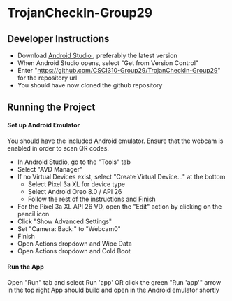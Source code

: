 # TrojanCheckIn-Group29

## Developer Instructions

- Download <a href="https://developer.android.com/studio/?gclid=Cj0KCQiAnKeCBhDPARIsAFDTLTLScJATfFQhJU4dNikkfslmc_vpWlRZhtPw5z2m3grUkGY1-KqTvEMaAkuKEALw_wcB&gclsrc=aw.ds"> Android Studio </a>, preferably the latest version
- When Android Studio opens, select "Get from Version Control"
- Enter "https://github.com/CSCI310-Group29/TrojanCheckIn-Group29" for the repository url
- You should have now cloned the github repository


## Running the Project

#### Set up Android Emulator
You should have the included Android emulator. Ensure that the webcam is enabled in order to scan QR codes.
- In Android Studio, go to the "Tools" tab
- Select "AVD Manager"
- If no Virtual Devices exist, select "Create Virtual Device..." at the bottom
    - Select Pixel 3a XL for device type
    - Select Android Oreo 8.0 / API 26 
    - Follow the rest of the instructions and Finish
- For the Pixel 3a XL API 26 VD, open the "Edit" action by clicking on the pencil icon
- Click "Show Advanced Settings" 
- Set "Camera: Back:" to "Webcam0"
- Finish 
- Open Actions dropdown and Wipe Data
- Open Actions dropdown and Cold Boot

#### Run the App
Open "Run" tab and select Run 'app' OR click the green "Run 'app'" arrow in the top right 
App should build and open in the Android emulator shortly

